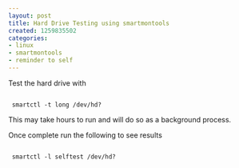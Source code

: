 ```yaml
---
layout: post
title: Hard Drive Testing using smartmontools
created: 1259835502
categories:
- linux
- smartmontools
- reminder to self
---
```

<p>Test the hard drive with</p>
<code>
 smartctl -t long /dev/hd?
</code>

<p>This may take hours to run and will do so as a background process.</p>

<p>Once complete run the following to see results</p>

<code>
 smartctl -l selftest /dev/hd?
</code>
